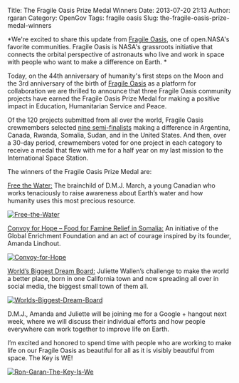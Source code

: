 Title: The Fragile Oasis Prize Medal Winners
Date: 2013-07-20 21:13
Author: rgaran
Category: OpenGov
Tags: fragile oasis
Slug: the-fragile-oasis-prize-medal-winners

*We're excited to share this update from [Fragile Oasis][], one of
open.NASA's favorite communities. Fragile Oasis is NASA's grassroots
initiative that connects the orbital perspective of astronauts who live
and work in space with people who want to make a difference on Earth. *

Today, on the 44th anniversary of humanity's first steps on the Moon and
the 3rd anniversary of the birth of [Fragile Oasis][] as a platform for
collaboration we are thrilled to announce that three Fragile Oasis
community projects have earned the Fragile Oasis Prize Medal for making
a positive impact in Education, Humanitarian Service and Peace.

Of the 120 projects submitted from all over the world, Fragile Oasis
crewmembers selected [nine semi-finalists][] making a difference in
Argentina, Canada, Rwanda, Somalia, Sudan, and in the United States. And
then, over a 30-day period, crewmembers voted for one project in each
category to receive a medal that flew with me for a half year on my last
mission to the International Space Station.

The winners of the Fragile Oasis Prize Medal are:

[Free the Water:][] The brainchild of D.M.J. March, a young Canadian who
works tenaciously to raise awareness about Earth’s water and how
humanity uses this most precious resource.

[![Free-the-Water][]][Free-the-Water]

[Convoy for Hope – Food for Famine Relief in Somalia:][] An initiative
of the Global Enrichment Foundation and an act of courage inspired by
its founder, Amanda Lindhout.

[![Convoy-for-Hope][]][Convoy-for-Hope]

[World’s Biggest Dream Board:][] Juliette Wallen’s challenge to make the
world a better place, born in one California town and now spreading all
over in social media, the biggest small town of them all.

[![Worlds-Biggest-Dream-Board][]][Worlds-Biggest-Dream-Board]

D.M.J., Amanda and Juliette will be joining me for a Google + hangout
next week, where we will discuss their individual efforts and how people
everywhere can work together to improve life on Earth.

I’m excited and honored to spend time with people who are working to
make life on our Fragile Oasis as beautiful for all as it is visibly
beautiful from space. The Key is WE!

[![Ron-Garan-The-Key-Is-We][]][Ron-Garan-The-Key-Is-We]

  [Fragile Oasis]: http://www.fragileoasis.org/
  [nine semi-finalists]: http://www.fragileoasis.org/blog/2013/07/making-an-impact-the-fragile-oasis-prize-medal-nominees/
  [Free the Water:]: http://www.fragileoasis.org/projects/free-the-water/
  [Free-the-Water]: http://open.nasa.gov/wp-content/uploads/2013/07/Free-the-Water.png
  [Convoy for Hope – Food for Famine Relief in Somalia:]: http://www.fragileoasis.org/projects/convoy-for-hope/
  [Convoy-for-Hope]: http://open.nasa.gov/wp-content/uploads/2013/07/Convoy-for-Hope.png
  [World’s Biggest Dream Board:]: http://www.fragileoasis.org/projects/worlds-biggest-dream-board/
  [Worlds-Biggest-Dream-Board]: http://open.nasa.gov/wp-content/uploads/2013/07/Worlds-Biggest-Dream-Board.png
  [Ron-Garan-The-Key-Is-We]: http://open.nasa.gov/wp-content/uploads/2013/07/Ron-Garan-The-Key-Is-We.png
